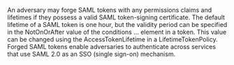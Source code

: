 An adversary may forge SAML tokens with any permissions claims and lifetimes if they possess a valid SAML token-signing certificate. The default lifetime of a SAML token is one hour, but the validity period can be specified in the NotOnOrAfter value of the conditions ... element in a token. This value can be changed using the AccessTokenLifetime in a LifetimeTokenPolicy. Forged SAML tokens enable adversaries to authenticate across services that use SAML 2.0 as an SSO (single sign-on) mechanism.
